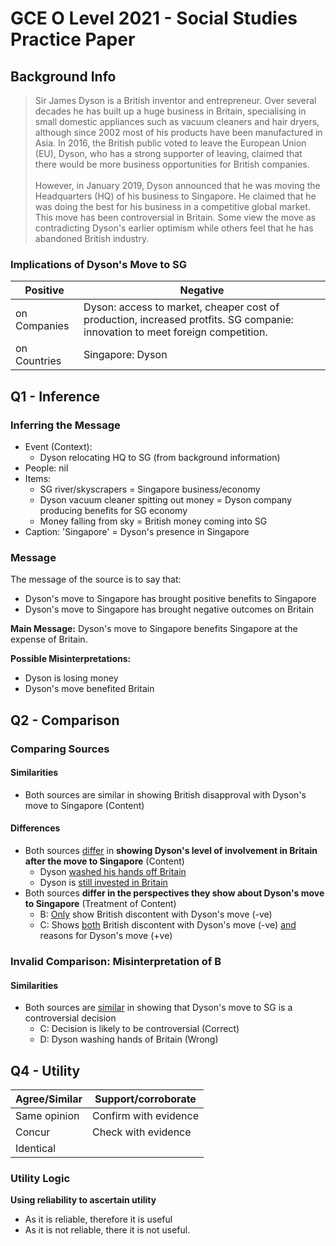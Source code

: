 # GCE O Level 2021 - Social Studies Practice Paper

## Background Info

> Sir James Dyson is a British inventor and entrepreneur. Over several decades he has built up a huge business in Britain, specialising in small domestic appliances such as vacuum cleaners and hair dryers, although since 2002 most of his products have been manufactured in Asia. In 2016, the British public voted to leave the European Union (EU), Dyson, who has a strong supporter of leaving, claimed that there would be more business opportunities for British companies. <br/> <br/>However, in January 2019, Dyson announced that he was moving the Headquarters (HQ) of his business to Singapore. He claimed that he was doing the best for his business in a competitive global market. This move has been controversial in Britain. Some view the move as contradicting Dyson's earlier optimism while others feel that he has abandoned British industry.

### Implications of Dyson's Move to SG

| Positive     | Negative                                                                                                                      |
| --           | --                                                                                                                            |
| on Companies | Dyson: access to market, cheaper cost of production, increased protfits. SG companie: innovation to meet foreign competition. | SG Companies: increased competition |
| on Countries | Singapore: Dyson                                                                                                              |



## Q1 - Inference

### Inferring the Message

- Event (Context):
    * Dyson relocating HQ to SG (from background information)
- People: nil
- Items:
    * SG river/skyscrapers = Singapore business/economy
    * Dyson vacuum cleaner spitting out money = Dyson company producing benefits for SG economy
    * Money falling from sky = British money coming into SG
- Caption: 'Singapore' = Dyson's presence in Singapore

### Message

The message of the source is to say that:
- Dyson's move to Singapore has brought positive benefits to Singapore
- Dyson's move to Singapore has brought negative outcomes on Britain

__Main Message:__ Dyson's move to Singapore benefits Singapore at the expense of Britain.

__Possible Misinterpretations:__
- Dyson is losing money
- Dyson's move benefited Britain

## Q2 - Comparison

### Comparing Sources

#### Similarities

- Both sources are similar in showing British disapproval with Dyson's move to Singapore (Content)

#### Differences

- Both sources <ins>differ</ins> in __showing Dyson's level of involvement in Britain after the move to Singapore__ (Content)
    * Dyson <ins>washed his hands off Britain</ins>
    * Dyson is <ins>still invested in Britain</ins>
- Both sources __differ in the perspectives they show about Dyson's move to Singapore__ (Treatment of Content)
    * B: <ins>Only</ins> show British discontent with Dyson's move (-ve)
    * C: Shows <ins>both</ins> British discontent with Dyson's move (-ve) <ins>and</ins> reasons for Dyson's move (+ve)

### Invalid Comparison: Misinterpretation of B

#### Similarities

- Both sources are <ins>similar</ins> in showing that Dyson's move to SG is a controversial decision
    * C: Decision is likely to be controversial (Correct)
    * D: Dyson washing hands of Britain (Wrong)

## Q4 - Utility

| Agree/Similar | Support/corroborate   |
|---------------|-----------------------|
| Same opinion  | Confirm with evidence |
| Concur        | Check with evidence   |
| Identical     |                       |

### Utility Logic

__Using reliability to ascertain utility__

- As it is reliable, therefore it is useful
- As it is not reliable, there it is not useful.
